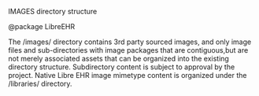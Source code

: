 IMAGES directory structure

@package LibreEHR

The /images/ directory contains 3rd party sourced images,
and only image files and sub-directories with image packages
that are contiguous,but are not merely associated assets 
that can be organized into the existing directory structure. 
Subdirectory content is subject to approval by the project.
Native Libre EHR image mimetype content is organized under the /libraries/
directory.
 